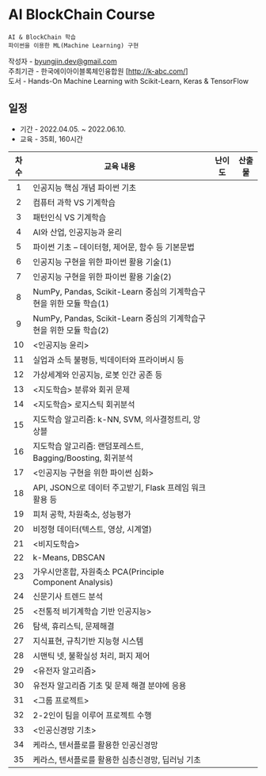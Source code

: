 # AI BlockChain Course

    AI & BlockChain 학습
    파이썬을 이용한 ML(Machine Learning) 구현

작성자 - byungjin.dev@gmail.com   
주최기관 - 한국에이아이블록체인융합원 [http://k-abc.com/]   
도서 - Hands-On Machine Learning with Scikit-Learn, Keras & TensorFlow

일정
---

- 기간 - 2022.04.05. ~ 2022.06.10.
- 교육 - 35회, 160시간

|차수|교육 내용|난이도|산출물|
|:--:|------|:---:|---|
|1|인공지능 핵심 개념 파이썬 기초|||
|2|컴퓨터 과학 VS 기계학습|||
|3|패턴인식 VS 기계학습|||
|4|AI와 산업, 인공지능과 윤리|||
|5|파이썬 기초 – 데이터형, 제어문, 함수 등 기본문법|||
|6|인공지능 구현을 위한 파이썬 활용 기술(1)|||
|7|인공지능 구현을 위한 파이썬 활용 기술(2)|||
|8|NumPy, Pandas, Scikit-Learn 중심의 기계학습구현을 위한 모듈 학습(1)|||
|9|NumPy, Pandas, Scikit-Learn 중심의 기계학습구현을 위한 모듈 학습(2)|||
|10|<인공지능 윤리>|||
|11|실업과 소득 불평등, 빅데이터와 프라이버시 등|||
|12|가상세계와 인공지능, 로봇 인간 공존 등|||
|13|<지도학습> 분류와 회귀 문제|||
|14|<지도학습> 로지스틱 회귀분석|||
|15|지도학습 알고리즘: k-NN, SVM, 의사결정트리, 앙상블|||
|16|지도학습 알고리즘: 랜덤포레스트, Bagging/Boosting, 회귀분석|||
|17|<인공지능 구현을 위한 파이썬 심화>|||
|18|API, JSON으로 데이터 주고받기, Flask 프레임 워크 활용 등|||
|19|피처 공학, 차원축소, 성능평가|||
|20|비정형 데이터(텍스트, 영상, 시계열)|||
|21|<비지도학습>|||
|22|k-Means, DBSCAN|||
|23|가우시안혼합, 자원축소 PCA(Principle Component Analysis)|||
|24|신문기사 트렌드 분석|||
|25|<전통적 비기계학습 기반 인공지능>|||
|26|탐색, 휴리스틱, 문제해결|||
|27|지식표현, 규칙기반 지능형 시스템|||
|28|시맨틱 넷, 불확실성 처리, 퍼지 제어|||
|29|<유전자 알고리즘>|||
|30|유전자 알고리즘 기초 및 문제 해결 분야에 응용|||
|31|<그룹 프로젝트>|||
|32|2-2인이 팀을 이루어 프로젝트 수행|||
|33|<인공신경망 기초>|||
|34|케라스, 텐서플로를 활용한 인공신경망|||
|35|케라스, 텐서플로를 활용한 심층신경망, 딥러닝 기초|||